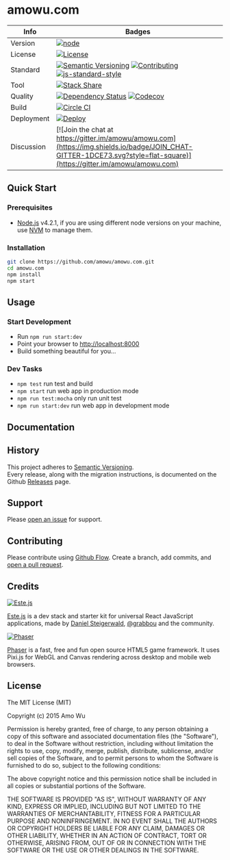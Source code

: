# amowu.com

| Info | Badges |
| --- | --- |
| Version | [![node](https://img.shields.io/badge/node-4.2.1-brightgreen.svg?style=flat-square)](https://nodejs.org/) |
| License | [![License](https://img.shields.io/badge/license-MIT-blue.svg?style=flat-square)](https://github.com/amowu/amowu.com/blob/master/LICENSE) |
| Standard | [![Semantic Versioning](https://img.shields.io/badge/semver-2.0.0-blue.svg?style=flat-square)](http://semver.org/spec/v2.0.0.html) [![Contributing](https://img.shields.io/badge/git-flow-blue.svg?style=flat-square)](https://github.com/nvie/gitflow) [![js-standard-style](https://img.shields.io/badge/code%20style-standard-blue.svg?style=flat-square)](https://github.com/feross/standard) |
| Tool | [![Stack Share](http://img.shields.io/badge/tech-stack-0690fa.svg?style=flat-square)](http://stackshare.io/amowu/amowu-com) |
| Quality | [![Dependency Status](https://img.shields.io/david/amowu/amowu.com.svg?style=flat-square)](https://david-dm.org/amowu/amowu.com) [![Codecov](https://img.shields.io/codecov/c/github/amowu/amowu.com.svg?style=flat-square)](https://codecov.io/github/amowu/amowu.com?branch=master) |
| Build | [![Circle CI](https://img.shields.io/circleci/project/amowu/amowu.com.svg?style=flat-square)](https://circleci.com/gh/amowu/amowu.com) |
| Deployment | [![Deploy](https://img.shields.io/badge/Deploy_to-Heroku-7056BF.svg?style=flat-square)](https://heroku.com/deploy) |
| Discussion | [![Join the chat at https://gitter.im/amowu/amowu.com](https://img.shields.io/badge/JOIN_CHAT-GITTER-1DCE73.svg?style=flat-square)](https://gitter.im/amowu/amowu.com) |

## Quick Start

### Prerequisites

- [Node.js](https://nodejs.org/) v4.2.1, if you are using different node versions on your machine, use [NVM](https://github.com/creationix/nvm) to manage them.

### Installation

```sh
git clone https://github.com/amowu/amowu.com.git
cd amowu.com
npm install
npm start
```

## Usage

### Start Development

- Run `npm run start:dev`
- Point your browser to [http://localhost:8000](http://localhost:8000)
- Build something beautiful for you...

### Dev Tasks

- `npm test` run test and build
- `npm start` run web app in production mode
- `npm run test:mocha` only run unit test
- `npm run start:dev` run web app in development mode

## Documentation

## History

This project adheres to [Semantic Versioning](http://semver.org/).  
Every release, along with the migration instructions, is documented on the Github [Releases](https://github.com/amowu/amowu.com/releases) page.

## Support

Please [open an issue](https://github.com/amowu/amowu.com/issues/new) for support.

## Contributing

Please contribute using [Github Flow](https://guides.github.com/introduction/flow/). Create a branch, add commits, and [open a pull request](https://github.com/amowu/amowu.com/compare/).

## Credits

[![Este.js](https://cloud.githubusercontent.com/assets/66249/6515265/b91f0fb8-c388-11e4-857e-c90902e0b7a1.png)](https://github.com/este/este)

[Este.js](https://github.com/este/este) is a dev stack and starter kit for universal React JavaScript applications, made by [Daniel Steigerwald](https://twitter.com/steida), [@grabbou](https://twitter.com/grabbou) and the community.

[![Phaser](http://phaser.io/images/logo/logo-download.png)](https://github.com/photonstorm/phaser)

[Phaser](https://github.com/photonstorm/phaser) is a fast, free and fun open source HTML5 game framework. It uses Pixi.js for WebGL and Canvas rendering across desktop and mobile web browsers.

## License

The MIT License (MIT)

Copyright (c) 2015 Amo Wu

Permission is hereby granted, free of charge, to any person obtaining a copy
of this software and associated documentation files (the "Software"), to deal
in the Software without restriction, including without limitation the rights
to use, copy, modify, merge, publish, distribute, sublicense, and/or sell
copies of the Software, and to permit persons to whom the Software is
furnished to do so, subject to the following conditions:

The above copyright notice and this permission notice shall be included in all
copies or substantial portions of the Software.

THE SOFTWARE IS PROVIDED "AS IS", WITHOUT WARRANTY OF ANY KIND, EXPRESS OR
IMPLIED, INCLUDING BUT NOT LIMITED TO THE WARRANTIES OF MERCHANTABILITY,
FITNESS FOR A PARTICULAR PURPOSE AND NONINFRINGEMENT. IN NO EVENT SHALL THE
AUTHORS OR COPYRIGHT HOLDERS BE LIABLE FOR ANY CLAIM, DAMAGES OR OTHER
LIABILITY, WHETHER IN AN ACTION OF CONTRACT, TORT OR OTHERWISE, ARISING FROM,
OUT OF OR IN CONNECTION WITH THE SOFTWARE OR THE USE OR OTHER DEALINGS IN THE
SOFTWARE.

